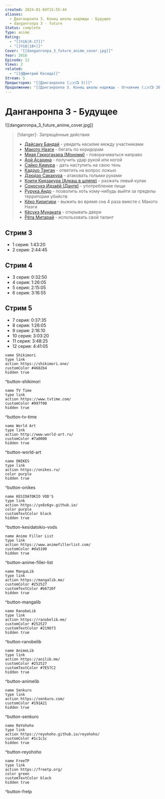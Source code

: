 ```yaml
---
created: 2024-01-04T15:55:44
aliases:
  - Данганронпа 3. Конец школы надежды - Будущее
  - danganronpa 3 - future
Status: complete
Type: anime
Rating:
  - "[[®️16|R-17]]"
  - "[[®️18|18+]]"
Cover: "[[danganronpa_3_future_anime_cover.jpg]]"
Year: 2016
Episode: 12
Views: 2
related:
  - "[[@Дмитрий Кесида]]"
Stream: 5
Предыстория: "[[Данганронпа (🇯🇵📺 5)]]"
Продолжение: "[[Данганронпа 3. Конец школы надежды - Отчаяние (🇯🇵📺 268)]]"
---
```


# Данганронпа 3 - Будущее

![[danganronpa_3_future_anime_cover.jpg]]

> [!danger]- Запрещённые действия
>  - [Дайсаку Бандай](https://shikimori.one/characters/140043-daisaku-bandai) - увидеть насилие между участниками
>  - [Макото Наэги](https://shikimori.one/characters/63851-makoto-naegi) - бегать по коридорам
>  - [Миая Гэккогахара (Мономи)](https://shikimori.one/characters/140125-miaya-gekkougahara) - поворачиваться направо
>  - [Аой Асахина](https://shikimori.one/characters/65531-aoi-asahina)  - получить удар рукой или ногой
>  - [Сэйко Кимура](https://shikimori.one/characters/140019-seiko-kimura) - дать наступить на свою тень
>  - [Кадзуо Тэнган](https://shikimori.one/characters/140025-kazuo-tengan) - ответить на вопрос ложью
>  - [Дзюдзо Сакакура](https://shikimori.one/characters/140128-juuzou-sakakura) - атаковать голыми руками
>  - [Коити Кидзакура (Алкаш в шляпе)](https://shikimori.one/characters/140026-kouichi-kizakura) - разжать левый кулак
>  - [Соносукэ Идзаёй (Данте)](https://shikimori.one/characters/140021-sounosuke-izayoi) - употребление пищи
>  - [Рурука Андо](https://shikimori.one/characters/140020-ruruka-andou) - позволить хоть кому-нибудь выйти за пределы территории убийств
>  - [Кёко Киригири](https://shikimori.one/characters/63845-kyouko-kirigiri) - выжить во время сна 4 раза вместе с Макото Наэги
>  - [Кёсукэ Мунаката](https://shikimori.one/characters/140126-kyousuke-munakata) - открывать двери
>  - [Рëта Митарай](https://shikimori.one/characters/140042-ryouta-mitarai) - использовать свой талант


## Стрим 3

 - 1 серия: 1:43:20
 - 2 серия: 2:44:45

## Стрим 4

 - 3 серия: 0:32:50
 - 4 серия: 1:26:05
 - 5 серия: 2:15:05
 - 6 серия: 3:16:55

## Стрим 5

 - 7 серия: 0:37:35
 - 8 серия: 1:26:05
 - 9 серия: 2:16:10
 - 10 серия: 3:03:20
 - 11 серия: 3:48:25
 - 12 серия: 4:41:05

```button
name Shikimori
type link
action https://shikimori.one/
customColor #4682b4
hidden true
```
^button-shikimori

```button
name TV Time
type link
action https://www.tvtime.com/
customColor #997f00
hidden true
```
^button-tv-time

```button
name World Art
type link
action http://www.world-art.ru/
customColor #7a0000
hidden true
```
^button-world-art

```button
name ONIKES
type link
action https://onikes.ru/
color purple
hidden true
```
^button-onikes

```button
name KESIDATOKIO VOD'S
type link
action https://yo8z6gv.github.io/
color purple
customTextColor black
hidden true
```
^button-kesidatokio-vods

```button
name Anime Filler List
type link
action https://www.animefillerlist.com/
customColor #da5100
hidden true
```
^button-anime-filler-list

```button
name MangaLib
type link
action https://mangalib.me/
customColor #252527
customTextColor #b6720f
hidden true
```
^button-mangalib

```button
name RanobeLib
type link
action https://ranobelib.me/
customColor #252527
customTextColor #2196f3
hidden true
```
^button-ranobelib

```button
name AnimeLib
type link
action https://anilib.me/
customColor #252527
customTextColor #7E57C2
hidden true
```
^button-animelib

```button
name Senkuro
type link
action https://senkuro.com/
customColor #191A21
hidden true
```
^button-senkuro

```button
name ReYohoho
type link
action https://reyohoho.github.io/reyohoho/
customColor #1c1c1c
hidden true
```
^button-reyohoho

```button
name FreeTP
type link
action https://freetp.org/
color green
customTextColor black
hidden true
```
^button-fretp
